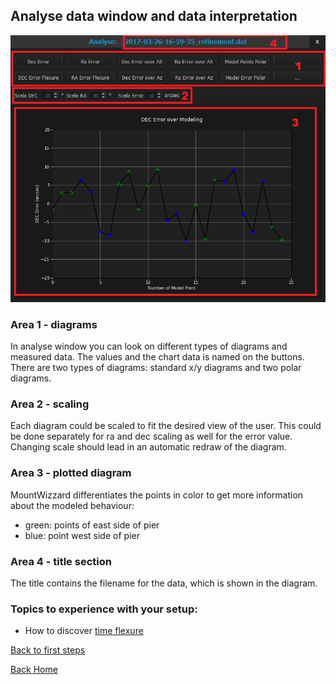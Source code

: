 ## Analyse data window and data interpretation

<img src="../pics/analysewindow1.png"/>

### Area 1 - diagrams

In analyse window you can look on different types of diagrams and measured data. The values and the chart data is named on
the buttons. There are two types of diagrams: standard x/y diagrams and two polar diagrams.

### Area 2 - scaling

Each diagram could be scaled to fit the desired view of the user. This could be done separately for ra and dec scaling as
well for the error value. Changing scale should lead in an automatic redraw of the diagram.

### Area 3 - plotted diagram

MountWizzard differentiates the points in color to get more information about the modeled behaviour:

- green: points of east side of pier
- blue: point west side of pier

### Area 4 - title section

The title contains the filename for the data, which is shown in the diagram.

### Topics to experience with your setup:

- How to discover [time flexure](analysedata1.md)

[Back to first steps](firststeps.md)

[Back Home](home.md)